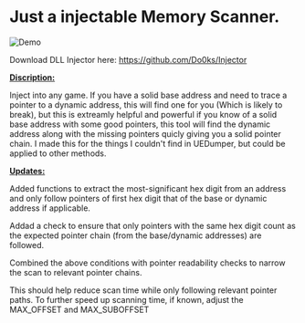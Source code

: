 # Just a injectable Memory Scanner.
![Demo](https://media3.giphy.com/media/v1.Y2lkPTc5MGI3NjExanRid3dhaGRva2Vya3JkMGNraGxyb296a3dwYmRmODlobGxvcnRvOSZlcD12MV9pbnRlcm5hbF9naWZfYnlfaWQmY3Q9Zw/fRjngW7wuOJPj57x2K/giphy.gif)

Download DLL Injector here: https://github.com/Do0ks/Injector

<b><u>Discription:</u></b>

Inject into any game. If you have a solid base address and need to trace a pointer to a dynamic address, this will find one for you (Which is likely to break), but this is extreamly helpful and powerful if you know of a solid base address with some good pointers, this tool will find the dynamic address along with the missing pointers quicly giving you a solid pointer chain. I made this for the things I couldn't find in UEDumper, but could be applied to other methods.

<b><u>Updates:</u></b>

Added functions to extract the most-significant hex digit from an address and only follow pointers of first hex digit that of the base or dynamic address if applicable.

Addad a check to ensure that only pointers with the same hex digit count as the expected pointer chain (from the base/dynamic addresses) are followed.

Combined the above conditions with pointer readability checks to narrow the scan to relevant pointer chains.

This should help reduce scan time while only following relevant pointer paths. To further speed up scanning time, if known, adjust the MAX_OFFSET and MAX_SUBOFFSET
